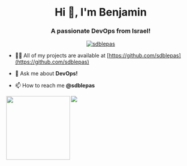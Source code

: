 <h1 align="center">Hi 👋, I'm Benjamin</h1>
<h3 align="center">A passionate DevOps from Israel!</h3>

<p align="center"> <a href="https://github.com/ryo-ma/github-profile-trophy"><img src="https://github-profile-trophy.vercel.app/?username=aradzekler&theme=gruvbox" alt="sdblepas" /></a> </p>

- 👨‍💻 All of my projects are available at [https://github.com/sdblepas](https://github.com/sdblepas)

- 💬 Ask me about **DevOps!**

- 📫 How to reach me **@sdblepas**


<div>
  <img height="170" align="left" src="https://github-readme-stats-sigma-five.vercel.app/api?username=sdblepas&count_private=true&include_all_commits=true" />
  <img src="https://github-readme-stats-sigma-five.vercel.app/api/top-langs/?username=sdblepas&layout=compact" />
</div>
